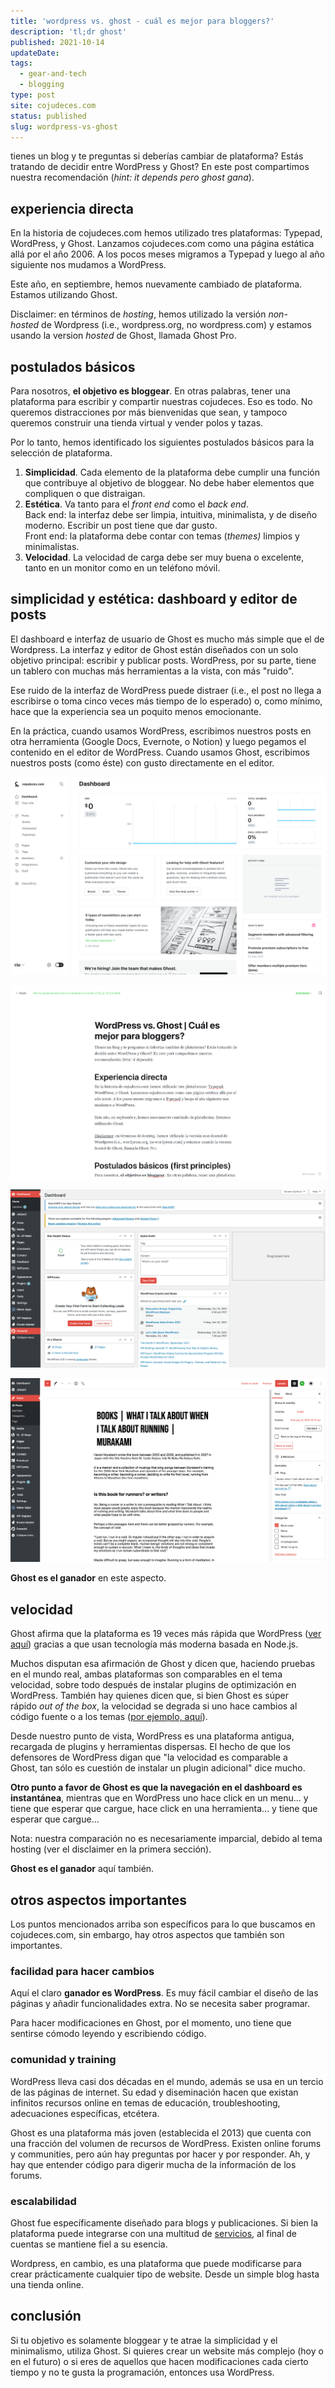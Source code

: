 ```yaml
---
title: 'wordpress vs. ghost - cuál es mejor para bloggers?'
description: 'tl;dr ghost'
published: 2021-10-14
updateDate:
tags:
  - gear-and-tech
  - blogging
type: post
site: cojudeces.com
status: published
slug: wordpress-vs-ghost
---
```


tienes un blog y te preguntas si deberías cambiar de plataforma? Estás tratando de decidir entre WordPress y Ghost? En este post compartimos nuestra recomendación (_hint: it depends pero ghost gana_).

## experiencia directa

En la historia de cojudeces.com hemos utilizado tres plataformas: Typepad, WordPress, y Ghost. Lanzamos cojudeces.com como una página estática allá por el año 2006. A los pocos meses migramos a Typepad y luego al año siguiente nos mudamos a WordPress.

Este año, en septiembre, hemos nuevamente cambiado de plataforma. Estamos utilizando Ghost.

Disclaimer: en términos de *hosting*, hemos utilizado la versión *non-hosted* de Wordpress (i.e., wordpress.org, no wordpress.com) y estamos usando la version *hosted* de Ghost, llamada Ghost Pro.

## postulados básicos

Para nosotros, **el objetivo es bloggear**. En otras palabras, tener una plataforma para escribir y compartir nuestras cojudeces. Eso es todo. No queremos distracciones por más bienvenidas que sean, y tampoco queremos construir una tienda virtual y vender polos y tazas.

Por lo tanto, hemos identificado los siguientes postulados básicos para la selección de plataforma.

1. **Simplicidad**. Cada elemento de la plataforma debe cumplir una función que contribuye al objetivo de bloggear. No debe haber elementos que compliquen o que distraigan.
2. **Estética**. Va tanto para el *front end* como el *back end*.  
   Back end: la interfaz debe ser limpia, intuitiva, minimalista, y de diseño moderno. Escribir un post tiene que dar gusto.  
   Front end: la plataforma debe contar con temas (*themes)* limpios y minimalistas.
3. **Velocidad**. La velocidad de carga debe ser muy buena o excelente, tanto en un monitor como en un teléfono móvil.

## simplicidad y estética: dashboard y editor de posts

El dashboard e interfaz de usuario de Ghost es mucho más simple que el de Wordpress. La interfaz y editor de Ghost están diseñados con un solo objetivo principal: escribir y publicar posts. WordPress, por su parte, tiene un tablero con muchas más herramientas a la vista, con más "ruido".

Ese ruido de la interfaz de WordPress puede distraer (i.e., el post no llega a escribirse o toma cinco veces más tiempo de lo esperado) o, como mínimo, hace que la experiencia sea un poquito menos emocionante.

En la práctica, cuando usamos WordPress, escribimos nuestros posts en otra herramienta (Google Docs, Evernote, o Notion) y luego pegamos el contenido en el editor de WordPress. Cuando usamos Ghost, escribimos nuestros posts (como éste) con gusto directamente en el editor.

![](../../assets/2021-10-ghost%20dashboard-min.png 'ghost dashboard')

![](../../assets/2021-10-ghost%20editor-min.png 'ghost editor')

![](../../assets/2021-10-wp-dashboard-min.png 'wp dashboard')

![](../../assets/2021-10-wp-editor-min.png 'wp editor')

**Ghost es el ganador** en este aspecto.

## velocidad

Ghost afirma que la plataforma es 19 veces más rápida que WordPress ([ver aquí](https://ghost.org/vs/wordpress/?ref=cojudeces.com)) gracias a que usan tecnología más moderna basada en Node.js.

Muchos disputan esa afirmación de Ghost y dicen que, haciendo pruebas en el mundo real, ambas plataformas son comparables en el tema velocidad, sobre todo después de instalar plugins de optimización en WordPress. También hay quienes dicen que, si bien Ghost es súper rápido *out of the box*, la velocidad se degrada si uno hace cambios al código fuente o a los temas ([por ejemplo, aquí](https://jimmakos.com/2021/07/ghost-better-than-wordpress/?ref=cojudeces.com)).

Desde nuestro punto de vista, WordPress es una plataforma antigua, recargada de plugins y herramientas dispersas. El hecho de que los defensores de WordPress digan que "la velocidad es comparable a Ghost, tan sólo es cuestión de instalar un plugin adicional" dice mucho.

**Otro punto a favor de Ghost es que la navegación en el dashboard es instantánea**, mientras que en WordPress uno hace click en un menu... y tiene que esperar que cargue, hace click en una herramienta... y tiene que esperar que cargue...

Nota: nuestra comparación no es necesariamente imparcial, debido al tema hosting (ver el disclaimer en la primera sección).

**Ghost es el ganador** aquí también.

## otros aspectos importantes

Los puntos mencionados arriba son específicos para lo que buscamos en cojudeces.com, sin embargo, hay otros aspectos que también son importantes.

### facilidad para hacer cambios

Aquí el claro **ganador es WordPress**. Es muy fácil cambiar el diseño de las páginas y añadir funcionalidades extra. No se necesita saber programar.

Para hacer modificaciones en Ghost, por el momento, uno tiene que sentirse cómodo leyendo y escribiendo código.

### comunidad y training

WordPress lleva casi dos décadas en el mundo, además se usa en un tercio de las páginas de internet. Su edad y diseminación hacen que existan infinitos recursos online en temas de educación, troubleshooting, adecuaciones específicas, etcétera.

Ghost es una plataforma más joven (establecida el 2013) que cuenta con una fracción del volumen de recursos de WordPress. Existen online forums y communities, pero aún hay preguntas por hacer y por responder. Ah, y hay que entender código para digerir mucha de la información de los forums.

### escalabilidad

Ghost fue específicamente diseñado para blogs y publicaciones. Si bien la plataforma puede integrarse con una multitud de [servicios](https://ghost.org/integrations/?ref=cojudeces.com), al final de cuentas se mantiene fiel a su esencia.

Wordpress, en cambio, es una plataforma que puede modificarse para crear prácticamente cualquier tipo de website. Desde un simple blog hasta una tienda online.

## conclusión

Si tu objetivo es solamente bloggear y te atrae la simplicidad y el minimalismo, utiliza Ghost. Si quieres crear un website más complejo (hoy o en el futuro) o si eres de aquellos que hacen modificaciones cada cierto tiempo y no te gusta la programación, entonces usa WordPress.
